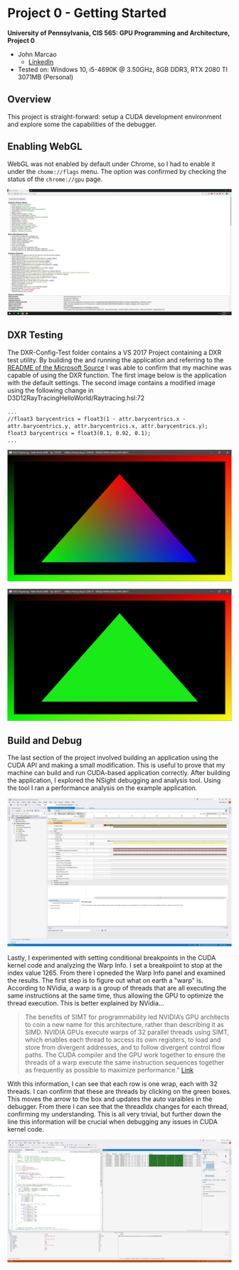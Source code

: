 Project 0 - Getting Started
====================

**University of Pennsylvania, CIS 565: GPU Programming and Architecture, Project 0**

* John Marcao
  * [LinkedIn](https://www.linkedin.com/in/jmarcao/)
* Tested on: Windows 10, i5-4690K @ 3.50GHz, 8GB DDR3, RTX 2080 TI 3071MB (Personal)

## Overview
This project is straight-forward: setup a CUDA development environment and explore some the capabilities of the debugger.

## Enabling WebGL

WebGL was not enabled by default under Chrome, so I had to enable it under the `chome://flags` menu. The option was confirmed by checking the status of the `chrome://gpu` page.

![](images/webgl_enabled.JPG)

## DXR Testing

The DXR-Config-Test folder contains a VS 2017 Project containing a DXR test utility. By building the and running the application and referring to the [README of the Microsoft Source](https://github.com/microsoft/DirectX-Graphics-Samples/blob/master/Samples/Desktop/D3D12Raytracing/src/D3D12RaytracingHelloWorld/readme.md) I was able to confirm that my machine was capable of using the DXR function. The first image below is the application with the default settings. The second image contains a modified image using the following change in D3D12RayTracingHelloWorld/Raytracing.hsl:72

```
...
//float3 barycentrics = float3(1 - attr.barycentrics.x - attr.barycentrics.y, attr.barycentrics.x, attr.barycentrics.y);
float3 barycentrics = float3(0.1, 0.92, 0.1);
...
```

![](images/dxr_example_default.JPG)

![](images/dxr_example_modified.JPG)

## Build and Debug

The last section of the project involved building an application using the CUDA API and making a small modification. This is useful to prove that my machine can build and run CUDA-based application correctly. After building the application, I explored the NSight debugging and analysis tool. Using the tool I ran a performance analysis on the example application.

![](images/timeline_perf_analysis.JPG)

Lastly, I experimented with setting conditional breakpoints in the CUDA kernel code and analyzing the Warp Info. I set a breakpoiint to stop at the index value 1265. From there I opneded the Warp Info panel and examined the results. The first step is to figure out what on earth a "warp" is. According to NVidia, a warp is a group of threads that are all executing the same instructions at the same time, thus allowing the GPU to optimize the thread execution. This is better explained by NVidia...

> The benefits of SIMT for programmability led NVIDIA’s GPU architects to coin a new name for this architecture, rather than describing it as SIMD. NVIDIA GPUs execute warps of 32 parallel threads using SIMT, which enables each thread to access its own registers, to load and store from divergent addresses, and to follow divergent control flow paths. The CUDA compiler and the GPU work together to ensure the threads of a warp execute the same instruction sequences together as frequently as possible to maximize performance." [Link](https://devblogs.nvidia.com/using-cuda-warp-level-primitives/)

With this information, I can see that each row is one wrap, each with 32 threads. I can confirm that these are threads by clicking on the green boxes. This moves the arrow to the box and updates the auto varaibles in the debugger. From there I can see that the threadIdx changes for each thread, confirming my understanding. This is all very trivial, but further down the line this information will be crucial when debugging any issues in CUDA kernel code.

![](images/autos_and_warp_info.JPG)
